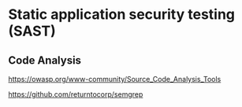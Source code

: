 # Static application security testing (SAST)

## Code Analysis

https://owasp.org/www-community/Source_Code_Analysis_Tools

https://github.com/returntocorp/semgrep
